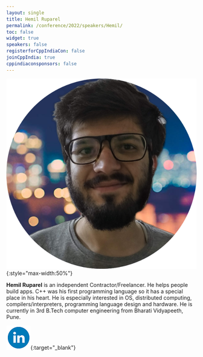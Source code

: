 ```yaml
---
layout: single
title: Hemil Ruparel
permalink: /conference/2022/speakers/Hemil/
toc: false
widget: true
speakers: false
registerforCppIndiaCon: false
joinCppIndia: true
cppindiaconsponsors: false
---
```

![Hemil Ruparel](/conference/2022/graphics/hemil.png "Hemil Ruparel"){:style="max-width:50%"}

**Hemil Ruparel** is an independent Contractor/Freelancer. He helps people build apps. C++ was his first programming language so it has a special place in his heart. He is especially interested in OS, distributed computing, compilers/interpreters, programming language design and hardware. He is currently in 3rd B.Tech computer engineering from Bharati Vidyapeeth, Pune.

[![LinkedIn](/assets/images/linkedin.png "Hemil Ruparel")](https://www.linkedin.com/in/hemil-ruparel-2aa513166/){:target="_blank"}
<pre>











































</pre>